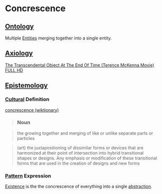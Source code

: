 # Concrescence

## [Ontology](./ontology.md)

Multiple [Entities](./entity.md) merging together into a single entity.

## [Axiology](./axiology.md)

<a href="https://www.youtube.com/watch?v=aAlaRdrcQcY" target="_blank">The Transcendental Object At The End Of Time (Terence McKenna Movie) FULL HD</a>

## [Epistemology](./epistemology.md)

### [Cultural](./culture.md) Definition

<a href="http://en.wiktionary.org/wiki/concrescence" target="_blank">concrescence (wiktionary)</a>

> ### Noun

> the growing together and merging of like or unlike separate parts or particles

> (art) the juxtapositioning of dissimilar forms or devices that are harmonized at their point of intersection into hybrid transitional shapes or designs. Any emphasis or modification of these transitional forms that are used in the creation of designs and new forms

### [Pattern](./pattern.md) Expression

[Existence](./existence.md) is the the concrescence of everything into a single [abstraction](./abstraction.md).
